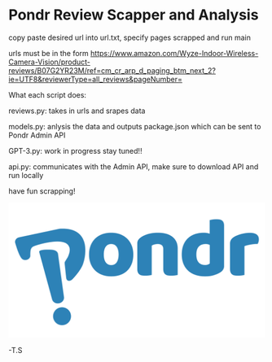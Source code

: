 # Pondr Review Scapper and Analysis

copy paste desired url into url.txt, specify pages scrapped and run main

urls must be in the form https://www.amazon.com/Wyze-Indoor-Wireless-Camera-Vision/product-reviews/B07G2YR23M/ref=cm_cr_arp_d_paging_btm_next_2?ie=UTF8&reviewerType=all_reviews&pageNumber=

What each script does:

reviews.py: takes in urls and srapes data

models.py:
anlysis the data and outputs package.json which can be sent to Pondr Admin API

GPT-3.py: work in progress stay tuned!!

api.py: communicates with the Admin API, make sure to download API and run locally

have fun scrapping!

![PONDR!](Pondr_logo.png)

-T.S
